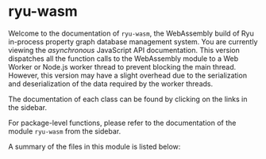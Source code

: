 # ryu-wasm
Welcome to the documentation of `ryu-wasm`, the WebAssembly build of Ryu in-process property graph database management system. 
You are currently viewing the *asynchronous* JavaScript API documentation. 
This version dispatches all the function calls to the WebAssembly module to a Web Worker or Node.js worker thread to prevent blocking the main thread. However, this version may have a slight overhead due to the serialization and deserialization of the data required by the worker threads. 

The documentation of each class can be found by clicking on the links in the sidebar.

For package-level functions, please refer to the documentation of the module `ryu-wasm` from the sidebar.

A summary of the files in this module is listed below: